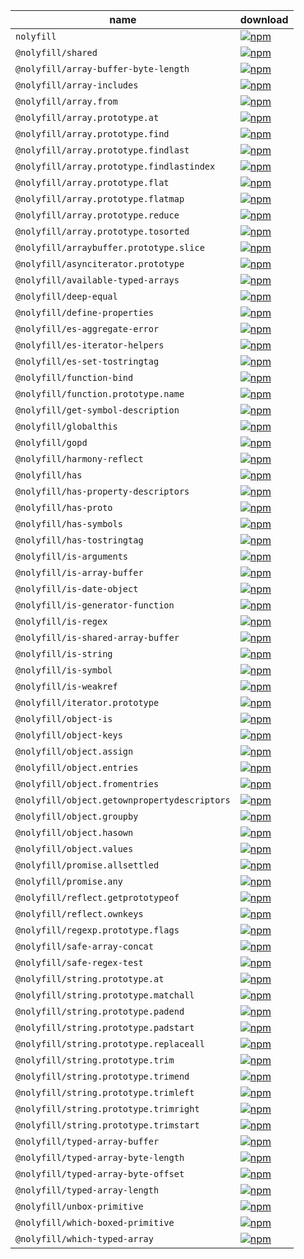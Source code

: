 | name | download |
| ---- | -------- |
| `nolyfill` | [![npm](https://img.shields.io/npm/dm/nolyfill.svg?style=flat-square&logo=npm&logoColor=white&label=download&color=333)](https://www.npmjs.com/package/nolyfill) |
| `@nolyfill/shared` | [![npm](https://img.shields.io/npm/dm/@nolyfill/shared.svg?style=flat-square&logo=npm&logoColor=white&label=download&color=333)](https://www.npmjs.com/package/@nolyfill/shared) |
| `@nolyfill/array-buffer-byte-length` | [![npm](https://img.shields.io/npm/dm/@nolyfill/array-buffer-byte-length.svg?style=flat-square&logo=npm&logoColor=white&label=download&color=333)](https://www.npmjs.com/package/@nolyfill/array-buffer-byte-length) |
| `@nolyfill/array-includes` | [![npm](https://img.shields.io/npm/dm/@nolyfill/array-includes.svg?style=flat-square&logo=npm&logoColor=white&label=download&color=333)](https://www.npmjs.com/package/@nolyfill/array-includes) |
| `@nolyfill/array.from` | [![npm](https://img.shields.io/npm/dm/@nolyfill/array.from.svg?style=flat-square&logo=npm&logoColor=white&label=download&color=333)](https://www.npmjs.com/package/@nolyfill/array.from) |
| `@nolyfill/array.prototype.at` | [![npm](https://img.shields.io/npm/dm/@nolyfill/array.prototype.at.svg?style=flat-square&logo=npm&logoColor=white&label=download&color=333)](https://www.npmjs.com/package/@nolyfill/array.prototype.at) |
| `@nolyfill/array.prototype.find` | [![npm](https://img.shields.io/npm/dm/@nolyfill/array.prototype.find.svg?style=flat-square&logo=npm&logoColor=white&label=download&color=333)](https://www.npmjs.com/package/@nolyfill/array.prototype.find) |
| `@nolyfill/array.prototype.findlast` | [![npm](https://img.shields.io/npm/dm/@nolyfill/array.prototype.findlast.svg?style=flat-square&logo=npm&logoColor=white&label=download&color=333)](https://www.npmjs.com/package/@nolyfill/array.prototype.findlast) |
| `@nolyfill/array.prototype.findlastindex` | [![npm](https://img.shields.io/npm/dm/@nolyfill/array.prototype.findlastindex.svg?style=flat-square&logo=npm&logoColor=white&label=download&color=333)](https://www.npmjs.com/package/@nolyfill/array.prototype.findlastindex) |
| `@nolyfill/array.prototype.flat` | [![npm](https://img.shields.io/npm/dm/@nolyfill/array.prototype.flat.svg?style=flat-square&logo=npm&logoColor=white&label=download&color=333)](https://www.npmjs.com/package/@nolyfill/array.prototype.flat) |
| `@nolyfill/array.prototype.flatmap` | [![npm](https://img.shields.io/npm/dm/@nolyfill/array.prototype.flatmap.svg?style=flat-square&logo=npm&logoColor=white&label=download&color=333)](https://www.npmjs.com/package/@nolyfill/array.prototype.flatmap) |
| `@nolyfill/array.prototype.reduce` | [![npm](https://img.shields.io/npm/dm/@nolyfill/array.prototype.reduce.svg?style=flat-square&logo=npm&logoColor=white&label=download&color=333)](https://www.npmjs.com/package/@nolyfill/array.prototype.reduce) |
| `@nolyfill/array.prototype.tosorted` | [![npm](https://img.shields.io/npm/dm/@nolyfill/array.prototype.tosorted.svg?style=flat-square&logo=npm&logoColor=white&label=download&color=333)](https://www.npmjs.com/package/@nolyfill/array.prototype.tosorted) |
| `@nolyfill/arraybuffer.prototype.slice` | [![npm](https://img.shields.io/npm/dm/@nolyfill/arraybuffer.prototype.slice.svg?style=flat-square&logo=npm&logoColor=white&label=download&color=333)](https://www.npmjs.com/package/@nolyfill/arraybuffer.prototype.slice) |
| `@nolyfill/asynciterator.prototype` | [![npm](https://img.shields.io/npm/dm/@nolyfill/asynciterator.prototype.svg?style=flat-square&logo=npm&logoColor=white&label=download&color=333)](https://www.npmjs.com/package/@nolyfill/asynciterator.prototype) |
| `@nolyfill/available-typed-arrays` | [![npm](https://img.shields.io/npm/dm/@nolyfill/available-typed-arrays.svg?style=flat-square&logo=npm&logoColor=white&label=download&color=333)](https://www.npmjs.com/package/@nolyfill/available-typed-arrays) |
| `@nolyfill/deep-equal` | [![npm](https://img.shields.io/npm/dm/@nolyfill/deep-equal.svg?style=flat-square&logo=npm&logoColor=white&label=download&color=333)](https://www.npmjs.com/package/@nolyfill/deep-equal) |
| `@nolyfill/define-properties` | [![npm](https://img.shields.io/npm/dm/@nolyfill/define-properties.svg?style=flat-square&logo=npm&logoColor=white&label=download&color=333)](https://www.npmjs.com/package/@nolyfill/define-properties) |
| `@nolyfill/es-aggregate-error` | [![npm](https://img.shields.io/npm/dm/@nolyfill/es-aggregate-error.svg?style=flat-square&logo=npm&logoColor=white&label=download&color=333)](https://www.npmjs.com/package/@nolyfill/es-aggregate-error) |
| `@nolyfill/es-iterator-helpers` | [![npm](https://img.shields.io/npm/dm/@nolyfill/es-iterator-helpers.svg?style=flat-square&logo=npm&logoColor=white&label=download&color=333)](https://www.npmjs.com/package/@nolyfill/es-iterator-helpers) |
| `@nolyfill/es-set-tostringtag` | [![npm](https://img.shields.io/npm/dm/@nolyfill/es-set-tostringtag.svg?style=flat-square&logo=npm&logoColor=white&label=download&color=333)](https://www.npmjs.com/package/@nolyfill/es-set-tostringtag) |
| `@nolyfill/function-bind` | [![npm](https://img.shields.io/npm/dm/@nolyfill/function-bind.svg?style=flat-square&logo=npm&logoColor=white&label=download&color=333)](https://www.npmjs.com/package/@nolyfill/function-bind) |
| `@nolyfill/function.prototype.name` | [![npm](https://img.shields.io/npm/dm/@nolyfill/function.prototype.name.svg?style=flat-square&logo=npm&logoColor=white&label=download&color=333)](https://www.npmjs.com/package/@nolyfill/function.prototype.name) |
| `@nolyfill/get-symbol-description` | [![npm](https://img.shields.io/npm/dm/@nolyfill/get-symbol-description.svg?style=flat-square&logo=npm&logoColor=white&label=download&color=333)](https://www.npmjs.com/package/@nolyfill/get-symbol-description) |
| `@nolyfill/globalthis` | [![npm](https://img.shields.io/npm/dm/@nolyfill/globalthis.svg?style=flat-square&logo=npm&logoColor=white&label=download&color=333)](https://www.npmjs.com/package/@nolyfill/globalthis) |
| `@nolyfill/gopd` | [![npm](https://img.shields.io/npm/dm/@nolyfill/gopd.svg?style=flat-square&logo=npm&logoColor=white&label=download&color=333)](https://www.npmjs.com/package/@nolyfill/gopd) |
| `@nolyfill/harmony-reflect` | [![npm](https://img.shields.io/npm/dm/@nolyfill/harmony-reflect.svg?style=flat-square&logo=npm&logoColor=white&label=download&color=333)](https://www.npmjs.com/package/@nolyfill/harmony-reflect) |
| `@nolyfill/has` | [![npm](https://img.shields.io/npm/dm/@nolyfill/has.svg?style=flat-square&logo=npm&logoColor=white&label=download&color=333)](https://www.npmjs.com/package/@nolyfill/has) |
| `@nolyfill/has-property-descriptors` | [![npm](https://img.shields.io/npm/dm/@nolyfill/has-property-descriptors.svg?style=flat-square&logo=npm&logoColor=white&label=download&color=333)](https://www.npmjs.com/package/@nolyfill/has-property-descriptors) |
| `@nolyfill/has-proto` | [![npm](https://img.shields.io/npm/dm/@nolyfill/has-proto.svg?style=flat-square&logo=npm&logoColor=white&label=download&color=333)](https://www.npmjs.com/package/@nolyfill/has-proto) |
| `@nolyfill/has-symbols` | [![npm](https://img.shields.io/npm/dm/@nolyfill/has-symbols.svg?style=flat-square&logo=npm&logoColor=white&label=download&color=333)](https://www.npmjs.com/package/@nolyfill/has-symbols) |
| `@nolyfill/has-tostringtag` | [![npm](https://img.shields.io/npm/dm/@nolyfill/has-tostringtag.svg?style=flat-square&logo=npm&logoColor=white&label=download&color=333)](https://www.npmjs.com/package/@nolyfill/has-tostringtag) |
| `@nolyfill/is-arguments` | [![npm](https://img.shields.io/npm/dm/@nolyfill/is-arguments.svg?style=flat-square&logo=npm&logoColor=white&label=download&color=333)](https://www.npmjs.com/package/@nolyfill/is-arguments) |
| `@nolyfill/is-array-buffer` | [![npm](https://img.shields.io/npm/dm/@nolyfill/is-array-buffer.svg?style=flat-square&logo=npm&logoColor=white&label=download&color=333)](https://www.npmjs.com/package/@nolyfill/is-array-buffer) |
| `@nolyfill/is-date-object` | [![npm](https://img.shields.io/npm/dm/@nolyfill/is-date-object.svg?style=flat-square&logo=npm&logoColor=white&label=download&color=333)](https://www.npmjs.com/package/@nolyfill/is-date-object) |
| `@nolyfill/is-generator-function` | [![npm](https://img.shields.io/npm/dm/@nolyfill/is-generator-function.svg?style=flat-square&logo=npm&logoColor=white&label=download&color=333)](https://www.npmjs.com/package/@nolyfill/is-generator-function) |
| `@nolyfill/is-regex` | [![npm](https://img.shields.io/npm/dm/@nolyfill/is-regex.svg?style=flat-square&logo=npm&logoColor=white&label=download&color=333)](https://www.npmjs.com/package/@nolyfill/is-regex) |
| `@nolyfill/is-shared-array-buffer` | [![npm](https://img.shields.io/npm/dm/@nolyfill/is-shared-array-buffer.svg?style=flat-square&logo=npm&logoColor=white&label=download&color=333)](https://www.npmjs.com/package/@nolyfill/is-shared-array-buffer) |
| `@nolyfill/is-string` | [![npm](https://img.shields.io/npm/dm/@nolyfill/is-string.svg?style=flat-square&logo=npm&logoColor=white&label=download&color=333)](https://www.npmjs.com/package/@nolyfill/is-string) |
| `@nolyfill/is-symbol` | [![npm](https://img.shields.io/npm/dm/@nolyfill/is-symbol.svg?style=flat-square&logo=npm&logoColor=white&label=download&color=333)](https://www.npmjs.com/package/@nolyfill/is-symbol) |
| `@nolyfill/is-weakref` | [![npm](https://img.shields.io/npm/dm/@nolyfill/is-weakref.svg?style=flat-square&logo=npm&logoColor=white&label=download&color=333)](https://www.npmjs.com/package/@nolyfill/is-weakref) |
| `@nolyfill/iterator.prototype` | [![npm](https://img.shields.io/npm/dm/@nolyfill/iterator.prototype.svg?style=flat-square&logo=npm&logoColor=white&label=download&color=333)](https://www.npmjs.com/package/@nolyfill/iterator.prototype) |
| `@nolyfill/object-is` | [![npm](https://img.shields.io/npm/dm/@nolyfill/object-is.svg?style=flat-square&logo=npm&logoColor=white&label=download&color=333)](https://www.npmjs.com/package/@nolyfill/object-is) |
| `@nolyfill/object-keys` | [![npm](https://img.shields.io/npm/dm/@nolyfill/object-keys.svg?style=flat-square&logo=npm&logoColor=white&label=download&color=333)](https://www.npmjs.com/package/@nolyfill/object-keys) |
| `@nolyfill/object.assign` | [![npm](https://img.shields.io/npm/dm/@nolyfill/object.assign.svg?style=flat-square&logo=npm&logoColor=white&label=download&color=333)](https://www.npmjs.com/package/@nolyfill/object.assign) |
| `@nolyfill/object.entries` | [![npm](https://img.shields.io/npm/dm/@nolyfill/object.entries.svg?style=flat-square&logo=npm&logoColor=white&label=download&color=333)](https://www.npmjs.com/package/@nolyfill/object.entries) |
| `@nolyfill/object.fromentries` | [![npm](https://img.shields.io/npm/dm/@nolyfill/object.fromentries.svg?style=flat-square&logo=npm&logoColor=white&label=download&color=333)](https://www.npmjs.com/package/@nolyfill/object.fromentries) |
| `@nolyfill/object.getownpropertydescriptors` | [![npm](https://img.shields.io/npm/dm/@nolyfill/object.getownpropertydescriptors.svg?style=flat-square&logo=npm&logoColor=white&label=download&color=333)](https://www.npmjs.com/package/@nolyfill/object.getownpropertydescriptors) |
| `@nolyfill/object.groupby` | [![npm](https://img.shields.io/npm/dm/@nolyfill/object.groupby.svg?style=flat-square&logo=npm&logoColor=white&label=download&color=333)](https://www.npmjs.com/package/@nolyfill/object.groupby) |
| `@nolyfill/object.hasown` | [![npm](https://img.shields.io/npm/dm/@nolyfill/object.hasown.svg?style=flat-square&logo=npm&logoColor=white&label=download&color=333)](https://www.npmjs.com/package/@nolyfill/object.hasown) |
| `@nolyfill/object.values` | [![npm](https://img.shields.io/npm/dm/@nolyfill/object.values.svg?style=flat-square&logo=npm&logoColor=white&label=download&color=333)](https://www.npmjs.com/package/@nolyfill/object.values) |
| `@nolyfill/promise.allsettled` | [![npm](https://img.shields.io/npm/dm/@nolyfill/promise.allsettled.svg?style=flat-square&logo=npm&logoColor=white&label=download&color=333)](https://www.npmjs.com/package/@nolyfill/promise.allsettled) |
| `@nolyfill/promise.any` | [![npm](https://img.shields.io/npm/dm/@nolyfill/promise.any.svg?style=flat-square&logo=npm&logoColor=white&label=download&color=333)](https://www.npmjs.com/package/@nolyfill/promise.any) |
| `@nolyfill/reflect.getprototypeof` | [![npm](https://img.shields.io/npm/dm/@nolyfill/reflect.getprototypeof.svg?style=flat-square&logo=npm&logoColor=white&label=download&color=333)](https://www.npmjs.com/package/@nolyfill/reflect.getprototypeof) |
| `@nolyfill/reflect.ownkeys` | [![npm](https://img.shields.io/npm/dm/@nolyfill/reflect.ownkeys.svg?style=flat-square&logo=npm&logoColor=white&label=download&color=333)](https://www.npmjs.com/package/@nolyfill/reflect.ownkeys) |
| `@nolyfill/regexp.prototype.flags` | [![npm](https://img.shields.io/npm/dm/@nolyfill/regexp.prototype.flags.svg?style=flat-square&logo=npm&logoColor=white&label=download&color=333)](https://www.npmjs.com/package/@nolyfill/regexp.prototype.flags) |
| `@nolyfill/safe-array-concat` | [![npm](https://img.shields.io/npm/dm/@nolyfill/safe-array-concat.svg?style=flat-square&logo=npm&logoColor=white&label=download&color=333)](https://www.npmjs.com/package/@nolyfill/safe-array-concat) |
| `@nolyfill/safe-regex-test` | [![npm](https://img.shields.io/npm/dm/@nolyfill/safe-regex-test.svg?style=flat-square&logo=npm&logoColor=white&label=download&color=333)](https://www.npmjs.com/package/@nolyfill/safe-regex-test) |
| `@nolyfill/string.prototype.at` | [![npm](https://img.shields.io/npm/dm/@nolyfill/string.prototype.at.svg?style=flat-square&logo=npm&logoColor=white&label=download&color=333)](https://www.npmjs.com/package/@nolyfill/string.prototype.at) |
| `@nolyfill/string.prototype.matchall` | [![npm](https://img.shields.io/npm/dm/@nolyfill/string.prototype.matchall.svg?style=flat-square&logo=npm&logoColor=white&label=download&color=333)](https://www.npmjs.com/package/@nolyfill/string.prototype.matchall) |
| `@nolyfill/string.prototype.padend` | [![npm](https://img.shields.io/npm/dm/@nolyfill/string.prototype.padend.svg?style=flat-square&logo=npm&logoColor=white&label=download&color=333)](https://www.npmjs.com/package/@nolyfill/string.prototype.padend) |
| `@nolyfill/string.prototype.padstart` | [![npm](https://img.shields.io/npm/dm/@nolyfill/string.prototype.padstart.svg?style=flat-square&logo=npm&logoColor=white&label=download&color=333)](https://www.npmjs.com/package/@nolyfill/string.prototype.padstart) |
| `@nolyfill/string.prototype.replaceall` | [![npm](https://img.shields.io/npm/dm/@nolyfill/string.prototype.replaceall.svg?style=flat-square&logo=npm&logoColor=white&label=download&color=333)](https://www.npmjs.com/package/@nolyfill/string.prototype.replaceall) |
| `@nolyfill/string.prototype.trim` | [![npm](https://img.shields.io/npm/dm/@nolyfill/string.prototype.trim.svg?style=flat-square&logo=npm&logoColor=white&label=download&color=333)](https://www.npmjs.com/package/@nolyfill/string.prototype.trim) |
| `@nolyfill/string.prototype.trimend` | [![npm](https://img.shields.io/npm/dm/@nolyfill/string.prototype.trimend.svg?style=flat-square&logo=npm&logoColor=white&label=download&color=333)](https://www.npmjs.com/package/@nolyfill/string.prototype.trimend) |
| `@nolyfill/string.prototype.trimleft` | [![npm](https://img.shields.io/npm/dm/@nolyfill/string.prototype.trimleft.svg?style=flat-square&logo=npm&logoColor=white&label=download&color=333)](https://www.npmjs.com/package/@nolyfill/string.prototype.trimleft) |
| `@nolyfill/string.prototype.trimright` | [![npm](https://img.shields.io/npm/dm/@nolyfill/string.prototype.trimright.svg?style=flat-square&logo=npm&logoColor=white&label=download&color=333)](https://www.npmjs.com/package/@nolyfill/string.prototype.trimright) |
| `@nolyfill/string.prototype.trimstart` | [![npm](https://img.shields.io/npm/dm/@nolyfill/string.prototype.trimstart.svg?style=flat-square&logo=npm&logoColor=white&label=download&color=333)](https://www.npmjs.com/package/@nolyfill/string.prototype.trimstart) |
| `@nolyfill/typed-array-buffer` | [![npm](https://img.shields.io/npm/dm/@nolyfill/typed-array-buffer.svg?style=flat-square&logo=npm&logoColor=white&label=download&color=333)](https://www.npmjs.com/package/@nolyfill/typed-array-buffer) |
| `@nolyfill/typed-array-byte-length` | [![npm](https://img.shields.io/npm/dm/@nolyfill/typed-array-byte-length.svg?style=flat-square&logo=npm&logoColor=white&label=download&color=333)](https://www.npmjs.com/package/@nolyfill/typed-array-byte-length) |
| `@nolyfill/typed-array-byte-offset` | [![npm](https://img.shields.io/npm/dm/@nolyfill/typed-array-byte-offset.svg?style=flat-square&logo=npm&logoColor=white&label=download&color=333)](https://www.npmjs.com/package/@nolyfill/typed-array-byte-offset) |
| `@nolyfill/typed-array-length` | [![npm](https://img.shields.io/npm/dm/@nolyfill/typed-array-length.svg?style=flat-square&logo=npm&logoColor=white&label=download&color=333)](https://www.npmjs.com/package/@nolyfill/typed-array-length) |
| `@nolyfill/unbox-primitive` | [![npm](https://img.shields.io/npm/dm/@nolyfill/unbox-primitive.svg?style=flat-square&logo=npm&logoColor=white&label=download&color=333)](https://www.npmjs.com/package/@nolyfill/unbox-primitive) |
| `@nolyfill/which-boxed-primitive` | [![npm](https://img.shields.io/npm/dm/@nolyfill/which-boxed-primitive.svg?style=flat-square&logo=npm&logoColor=white&label=download&color=333)](https://www.npmjs.com/package/@nolyfill/which-boxed-primitive) |
| `@nolyfill/which-typed-array` | [![npm](https://img.shields.io/npm/dm/@nolyfill/which-typed-array.svg?style=flat-square&logo=npm&logoColor=white&label=download&color=333)](https://www.npmjs.com/package/@nolyfill/which-typed-array) |